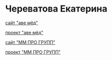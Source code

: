 # Череватова Екатерина
[сайт "аве мёд"](https://echerevatova.github.io/project/main.html)

[проект "аве мёд"](https://github.com/echerevatova/echerevatova.github.io/tree/8a383100478d5d8aad5f4206b5482a2cab9e02de/project)

[сайт "ММ ПРО ГРУПП"](https://echerevatova.github.io/project2/main.html)

[проект "ММ ПРО ГРУПП"](https://github.com/echerevatova/echerevatova.github.io/tree/b28fb9ab0ba9d141b98dcedbe1183fae3cb54f68/project2)
